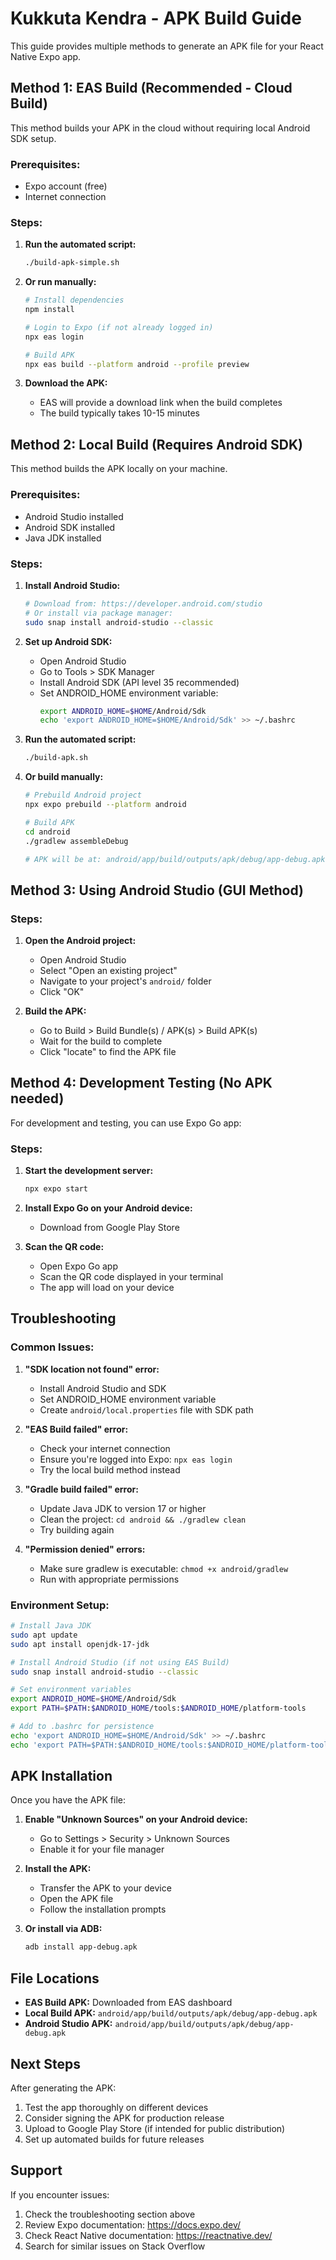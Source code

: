 # Kukkuta Kendra - APK Build Guide

This guide provides multiple methods to generate an APK file for your React Native Expo app.

## Method 1: EAS Build (Recommended - Cloud Build)

This method builds your APK in the cloud without requiring local Android SDK setup.

### Prerequisites:
- Expo account (free)
- Internet connection

### Steps:
1. **Run the automated script:**
   ```bash
   ./build-apk-simple.sh
   ```

2. **Or run manually:**
   ```bash
   # Install dependencies
   npm install
   
   # Login to Expo (if not already logged in)
   npx eas login
   
   # Build APK
   npx eas build --platform android --profile preview
   ```

3. **Download the APK:**
   - EAS will provide a download link when the build completes
   - The build typically takes 10-15 minutes

## Method 2: Local Build (Requires Android SDK)

This method builds the APK locally on your machine.

### Prerequisites:
- Android Studio installed
- Android SDK installed
- Java JDK installed

### Steps:
1. **Install Android Studio:**
   ```bash
   # Download from: https://developer.android.com/studio
   # Or install via package manager:
   sudo snap install android-studio --classic
   ```

2. **Set up Android SDK:**
   - Open Android Studio
   - Go to Tools > SDK Manager
   - Install Android SDK (API level 35 recommended)
   - Set ANDROID_HOME environment variable:
     ```bash
     export ANDROID_HOME=$HOME/Android/Sdk
     echo 'export ANDROID_HOME=$HOME/Android/Sdk' >> ~/.bashrc
     ```

3. **Run the automated script:**
   ```bash
   ./build-apk.sh
   ```

4. **Or build manually:**
   ```bash
   # Prebuild Android project
   npx expo prebuild --platform android
   
   # Build APK
   cd android
   ./gradlew assembleDebug
   
   # APK will be at: android/app/build/outputs/apk/debug/app-debug.apk
   ```

## Method 3: Using Android Studio (GUI Method)

### Steps:
1. **Open the Android project:**
   - Open Android Studio
   - Select "Open an existing project"
   - Navigate to your project's `android/` folder
   - Click "OK"

2. **Build the APK:**
   - Go to Build > Build Bundle(s) / APK(s) > Build APK(s)
   - Wait for the build to complete
   - Click "locate" to find the APK file

## Method 4: Development Testing (No APK needed)

For development and testing, you can use Expo Go app:

### Steps:
1. **Start the development server:**
   ```bash
   npx expo start
   ```

2. **Install Expo Go on your Android device:**
   - Download from Google Play Store

3. **Scan the QR code:**
   - Open Expo Go app
   - Scan the QR code displayed in your terminal
   - The app will load on your device

## Troubleshooting

### Common Issues:

1. **"SDK location not found" error:**
   - Install Android Studio and SDK
   - Set ANDROID_HOME environment variable
   - Create `android/local.properties` file with SDK path

2. **"EAS Build failed" error:**
   - Check your internet connection
   - Ensure you're logged into Expo: `npx eas login`
   - Try the local build method instead

3. **"Gradle build failed" error:**
   - Update Java JDK to version 17 or higher
   - Clean the project: `cd android && ./gradlew clean`
   - Try building again

4. **"Permission denied" errors:**
   - Make sure gradlew is executable: `chmod +x android/gradlew`
   - Run with appropriate permissions

### Environment Setup:

```bash
# Install Java JDK
sudo apt update
sudo apt install openjdk-17-jdk

# Install Android Studio (if not using EAS Build)
sudo snap install android-studio --classic

# Set environment variables
export ANDROID_HOME=$HOME/Android/Sdk
export PATH=$PATH:$ANDROID_HOME/tools:$ANDROID_HOME/platform-tools

# Add to .bashrc for persistence
echo 'export ANDROID_HOME=$HOME/Android/Sdk' >> ~/.bashrc
echo 'export PATH=$PATH:$ANDROID_HOME/tools:$ANDROID_HOME/platform-tools' >> ~/.bashrc
```

## APK Installation

Once you have the APK file:

1. **Enable "Unknown Sources" on your Android device:**
   - Go to Settings > Security > Unknown Sources
   - Enable it for your file manager

2. **Install the APK:**
   - Transfer the APK to your device
   - Open the APK file
   - Follow the installation prompts

3. **Or install via ADB:**
   ```bash
   adb install app-debug.apk
   ```

## File Locations

- **EAS Build APK:** Downloaded from EAS dashboard
- **Local Build APK:** `android/app/build/outputs/apk/debug/app-debug.apk`
- **Android Studio APK:** `android/app/build/outputs/apk/debug/app-debug.apk`

## Next Steps

After generating the APK:
1. Test the app thoroughly on different devices
2. Consider signing the APK for production release
3. Upload to Google Play Store (if intended for public distribution)
4. Set up automated builds for future releases

## Support

If you encounter issues:
1. Check the troubleshooting section above
2. Review Expo documentation: https://docs.expo.dev/
3. Check React Native documentation: https://reactnative.dev/
4. Search for similar issues on Stack Overflow 